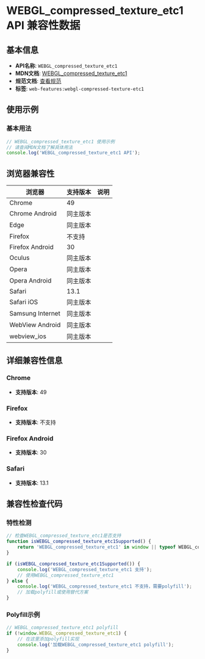 # WEBGL_compressed_texture_etc1 API 兼容性数据

## 基本信息

- **API名称**: `WEBGL_compressed_texture_etc1`
- **MDN文档**: [WEBGL_compressed_texture_etc1](https://developer.mozilla.org/docs/Web/API/WEBGL_compressed_texture_etc1)
- **规范文档**: [查看规范](https://registry.khronos.org/webgl/extensions/WEBGL_compressed_texture_etc1/)
- **标签**: `web-features:webgl-compressed-texture-etc1`

## 使用示例

### 基本用法

```javascript
// WEBGL_compressed_texture_etc1 使用示例
// 请查阅MDN文档了解具体用法
console.log('WEBGL_compressed_texture_etc1 API');
```

## 浏览器兼容性

| 浏览器 | 支持版本 | 说明 |
|--------|----------|------|
| Chrome | 49 |  |
| Chrome Android | 同主版本 |  |
| Edge | 同主版本 |  |
| Firefox | 不支持 |  |
| Firefox Android | 30 |  |
| Oculus | 同主版本 |  |
| Opera | 同主版本 |  |
| Opera Android | 同主版本 |  |
| Safari | 13.1 |  |
| Safari iOS | 同主版本 |  |
| Samsung Internet | 同主版本 |  |
| WebView Android | 同主版本 |  |
| webview_ios | 同主版本 |  |

## 详细兼容性信息

### Chrome

- **支持版本**: 49

### Firefox

- **支持版本**: 不支持

### Firefox Android

- **支持版本**: 30

### Safari

- **支持版本**: 13.1

## 兼容性检查代码

### 特性检测

```javascript
// 检查WEBGL_compressed_texture_etc1是否支持
function isWEBGL_compressed_texture_etc1Supported() {
    return 'WEBGL_compressed_texture_etc1' in window || typeof WEBGL_compressed_texture_etc1 !== 'undefined';
}

if (isWEBGL_compressed_texture_etc1Supported()) {
    console.log('WEBGL_compressed_texture_etc1 支持');
    // 使用WEBGL_compressed_texture_etc1
} else {
    console.log('WEBGL_compressed_texture_etc1 不支持，需要polyfill');
    // 加载polyfill或使用替代方案
}
```

### Polyfill示例

```javascript
// WEBGL_compressed_texture_etc1 polyfill
if (!window.WEBGL_compressed_texture_etc1) {
    // 在这里添加polyfill实现
    console.log('加载WEBGL_compressed_texture_etc1 polyfill');
}
```

